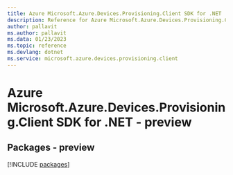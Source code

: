 ```yaml
---
title: Azure Microsoft.Azure.Devices.Provisioning.Client SDK for .NET
description: Reference for Azure Microsoft.Azure.Devices.Provisioning.Client SDK for .NET
author: pallavit
ms.author: pallavit
ms.data: 01/23/2023
ms.topic: reference
ms.devlang: dotnet
ms.service: microsoft.azure.devices.provisioning.client
---
```

# Azure Microsoft.Azure.Devices.Provisioning.Client SDK for .NET - preview
## Packages - preview
[!INCLUDE [packages](microsoft.azure.devices.provisioning.client-index.md)]